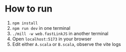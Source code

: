 # How to run

1. `npm install`
2. `npm run dev` in one terminal
3. `./mill -w web.fastLinkJS` in another terminal
4. Open `localhost:5173` in your browser
5. Edit either `A.scala` or `B.scala`, observe the vite logs
